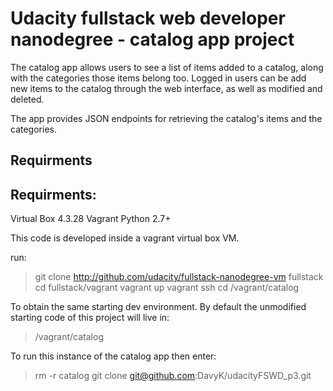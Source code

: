 
Udacity fullstack web developer nanodegree - catalog app project
================================================================

The catalog app allows users to see a list of items added to a catalog, along with the categories 
those items belong too.
Logged in users can be add new items to the catalog through the web interface, as well as modified and deleted.

The app provides JSON endpoints for retrieving the catalog's items and the categories.

Requirments
------------------

Requirments:
------------
Virtual Box 4.3.28
Vagrant
Python 2.7+

This code is developed inside a vagrant virtual box VM.

run:

>git clone http://github.com/udacity/fullstack-nanodegree-vm fullstack
>cd fullstack/vagrant
>vagrant up
>vagrant ssh 
>cd /vagrant/catalog


To obtain the same starting dev environment. By default the unmodified starting code of this project will live in: 

>/vagrant/catalog

To run this instance of the catalog app then enter:

>rm -r catalog
>git clone git@github.com:DavyK/udacityFSWD_p3.git













